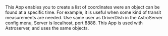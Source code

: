 This App enables you to create a list of coordinates were an object can be found at a specific time. For example, it is useful when some kind of transit measurements are needed.
Use same user as DriverDish in the AstroServer config menu, Server is localhost, port 8888.
This App is used with Astroserver, and uses the same objects.
